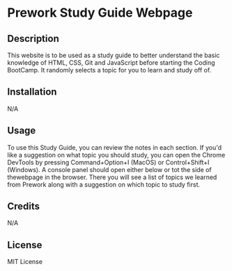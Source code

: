 # Prework Study Guide Webpage

## Description

This website is to be used as a study guide to better understand the basic knowledge of HTML, CSS, Git and JavaScript before starting the Coding BootCamp. It randomly selects a topic for you to learn and study off of. 


## Installation

N/A

## Usage

To use this Study Guide, you can review the notes in each section. If you'd like a suggestion on what topic you should study, you can open the Chrome DevTools by pressing Command+Option+I (MacOS) or Control+Shift+I (Windows). A console panel should open either below or tot the side of thewebpage in the browser. There you will see a list of topics we learned from Prework along with a suggestion on which topic to study first.

## Credits

N/A

## License

MIT License
